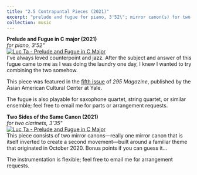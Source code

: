```yaml
---
title: "2.5 Contrapuntal Pieces (2021)"
excerpt: "prelude and fugue for piano, 3'52\"; mirror canon(s) for two clarinets; 3'35\"<br/><img src='https://img.youtube.com/vi/KQXKckJTqVw/0.jpg'>"
collection: music
---
```


**Prelude and Fugue in C major (2021)**\
_for piano, 3'52"_\
[![Luc Ta - Prelude and Fugue in C Major](https://img.youtube.com/vi/KQXKckJTqVw/0.jpg)](https://www.youtube.com/watch?v=KQXKckJTqVw)\
I've always loved counterpoint and jazz. After the subject and answer of this fugue came to me as I was doing the laundry one day, I knew I wanted to try combining the two somehow.

This piece was featured in the [fifth issue](https://aacc.yalecollege.yale.edu/resources/295-magazine) of _295 Magazine_, published by the Asian American Cultural Center at Yale.

The fugue is also playable for saxophone quartet, string quartet, or similar ensemble; feel free to email me for parts or arrangement requests.

**Two Sides of the Same Canon (2021)**\
_for two clarinets, 3'35"_\
[![Luc Ta - Prelude and Fugue in C Major](https://img.youtube.com/vi/H5dGyHC81e4/0.jpg)](https://www.youtube.com/watch?v=H5dGyHC81e4)\
This piece consists of two mirror canons—really one mirror canon that is itself inverted to create a second movement—built around a familiar theme that originated in October 2020. Bonus points if you can guess it...

The instrumentation is flexible; feel free to email me for arrangement requests.
